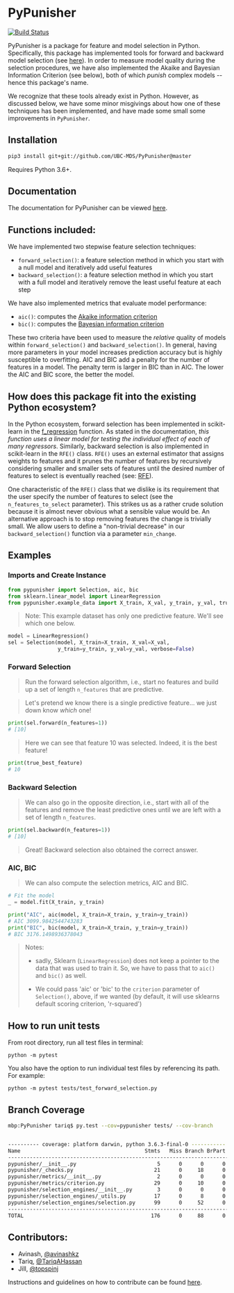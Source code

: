 # PyPunisher

[![Build Status](https://travis-ci.org/UBC-MDS/PyPunisher.svg?branch=master)](https://travis-ci.org/UBC-MDS/PyPunisher)

PyPunisher is a package for feature and model selection in Python. Specifically, this package has implemented tools for 
forward and backward model selection (see [here](https://en.wikipedia.org/wiki/Stepwise_regression)). 
In order to measure model quality during the selection procedures, we have also implemented
the Akaike and Bayesian Information Criterion (see below), both of which *punish* complex models -- hence this package's
name.

We recognize that these tools already exist in Python. However, as discussed below, we have some minor
misgivings about how one of these techniques has been implemented, and have made some small some improvements
in `PyPunisher`.

## Installation

```bash
pip3 install git+git://github.com/UBC-MDS/PyPunisher@master
```

Requires Python 3.6+.

## Documentation

The documentation for PyPunisher can be viewed [here](https://ubc-mds.github.io/PyPunisher/index.html).

## Functions included:

We have implemented two stepwise feature selection techniques:

- `forward_selection()`: a feature selection method in which you start with a null model and iteratively add useful features 
- `backward_selection()`: a feature selection method in which you start with a full model and iteratively remove the least useful feature at each step

We have also implemented metrics that evaluate model performance: 

- `aic()`: computes the [Akaike information criterion](https://en.wikipedia.org/wiki/Akaike_information_criterion)
- `bic()`: computes the [Bayesian information criterion](https://en.wikipedia.org/wiki/Bayesian_information_criterion) 

These two criteria have been used to measure the *relative* quality of models within `forward_selection()` and `backward_selection()`.
In general, having more parameters in your model increases prediction accuracy but is highly susceptible to overfitting.
AIC and BIC add a penalty for the number of features in a model. The penalty term is larger in BIC than in AIC.
The lower the AIC and BIC score, the better the model.  


## How does this package fit into the existing Python ecosystem?

In the Python ecosystem, forward selection has been implemented in scikit-learn in the 
[f_regression](http://scikit-learn.org/stable/modules/generated/sklearn.feature_selection.f_regression.html) function.
As stated in the documentation, *this function uses a linear model for testing the individual effect of each of many regressors*.
Similarly, backward selection is also implemented in scikit-learn in the `RFE()` class.
`RFE()` uses an external estimator that assigns weights to features and it prunes the number of features by
recursively considering smaller and smaller sets of features until the desired number of features to select is eventually 
reached (see: [RFE](http://scikit-learn.org/stable/modules/generated/sklearn.feature_selection.RFE.html)).

One characteristic of the `RFE()` class that we dislike is its requirement that the user
specify the number of features to select (see the `n_features_to_select` parameter). This strikes us
as a rather crude solution because it is almost never obvious what a sensible value would be.
An alternative approach is to stop removing features the change is trivially small.
We allow users to define a "non-trivial decrease" in our `backward_selection()` function via a parameter `min_change`.


## Examples


### Imports and Create Instance

```python
from pypunisher import Selection, aic, bic
from sklearn.linear_model import LinearRegression
from pypunisher.example_data import X_train, X_val, y_train, y_val, true_best_feature
```

> Note: This example dataset has only one predictive feature. 
> We'll see which one below.

```python
model = LinearRegression()
sel = Selection(model, X_train=X_train, X_val=X_val,
                y_train=y_train, y_val=y_val, verbose=False)
```

### Forward Selection

> Run the forward selection algorithm, i.e., start no features
> and build up a set of length `n_features` that are predictive.

> Let's pretend we know there is a single predictive feature...
> we just down know *which* one!

```python
print(sel.forward(n_features=1))
# [10]
```
> Here we can see that feature 10 was selected. Indeed, it is 
> the best feature!

```python
print(true_best_feature)
# 10
```

### Backward Selection

> We can also go in the opposite direction, i.e., start with all
> of the features and remove the least predictive ones until we
> are left with a set of length `n_features`.

```python
print(sel.backward(n_features=1))
# [10]
```

> Great! Backward selection also obtained the correct answer.

### AIC, BIC


> We can also compute the selection metrics, AIC and BIC.

```python
# Fit the model
_ = model.fit(X_train, y_train)
```


```python
print("AIC", aic(model, X_train=X_train, y_train=y_train))
# AIC 3099.9842544743283
print("BIC", bic(model, X_train=X_train, y_train=y_train))
# BIC 3176.1498936378043
```

> Notes:
>
> * sadly, Sklearn (`LinearRegression`) does not keep a pointer to the data
that was used to train it. So, we have to pass that to `aic()` and `bic()` as well.
> 
> * We could pass 'aic' or 'bic' to the `criterion` parameter of `Selection()`, above,
> if we wanted (by default, it will use sklearns default scoring criterion, 'r-squared')


## How to run unit tests

From root directory, run all test files in terminal:

```
python -m pytest
```

You also have the option to run individual test files by referencing its path. For example: 

```
python -m pytest tests/test_forward_selection.py
```

## Branch Coverage


```bash
mbp:PyPunisher tariq$ py.test --cov=pypunisher tests/ --cov-branch


---------- coverage: platform darwin, python 3.6.3-final-0 -----------
Name                                        Stmts   Miss Branch BrPart  Cover
-----------------------------------------------------------------------------
pypunisher/__init__.py                          5      0      0      0   100%
pypunisher/_checks.py                          21      0     18      0   100%
pypunisher/metrics/__init__.py                  2      0      0      0   100%
pypunisher/metrics/criterion.py                29      0     10      0   100%
pypunisher/selection_engines/__init__.py        3      0      0      0   100%
pypunisher/selection_engines/_utils.py         17      0      8      0   100%
pypunisher/selection_engines/selection.py      99      0     52      0   100%
-----------------------------------------------------------------------------
TOTAL                                         176      0     88      0   100%

```

## Contributors: 

- Avinash, [@avinashkz](https://github.com/avinashkz)
- Tariq, [@TariqAHassan](https://github.com/TariqAHassan/)
- Jill, [@topspinj](https://github.com/topspinj/)

Instructions and guidelines on how to contribute can be found [here](CONTRIBUTING.md).